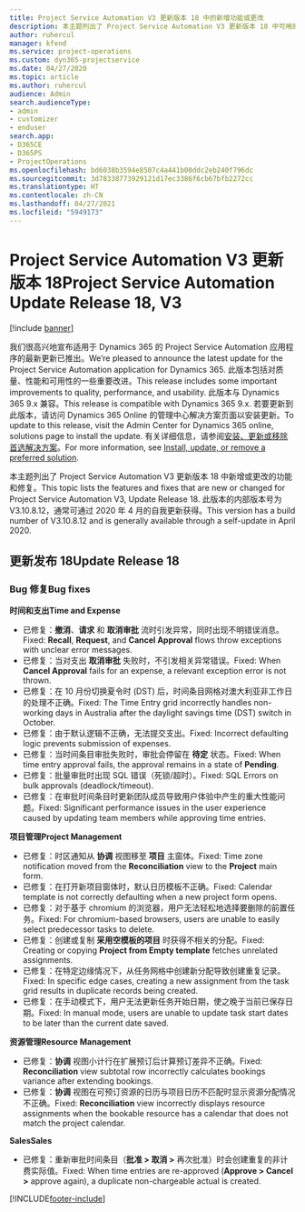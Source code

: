 ```yaml
---
title: Project Service Automation V3 更新版本 18 中的新增功能或更改
description: 本主题列出了 Project Service Automation V3 更新版本 18 中可用的功能和修复。
author: ruhercul
manager: kfend
ms.service: project-operations
ms.custom: dyn365-projectservice
ms.date: 04/27/2020
ms.topic: article
ms.author: ruhercul
audience: Admin
search.audienceType:
- admin
- customizer
- enduser
search.app:
- D365CE
- D365PS
- ProjectOperations
ms.openlocfilehash: bd6038b3594e8507c4a441b00ddc2eb240f796dc
ms.sourcegitcommit: 3d78338773929121d17ec3386f6cb67bfb2272cc
ms.translationtype: HT
ms.contentlocale: zh-CN
ms.lasthandoff: 04/27/2021
ms.locfileid: "5949173"
---
```

# <a name="project-service-automation-update-release-18-v3"></a><span data-ttu-id="e8ce9-103">Project Service Automation V3 更新版本 18</span><span class="sxs-lookup"><span data-stu-id="e8ce9-103">Project Service Automation Update Release 18, V3</span></span>

[!include [banner](../includes/psa-now-project-operations.md)]

<span data-ttu-id="e8ce9-104">我们很高兴地宣布适用于 Dynamics 365 的 Project Service Automation 应用程序的最新更新已推出。</span><span class="sxs-lookup"><span data-stu-id="e8ce9-104">We’re pleased to announce the latest update for the Project Service Automation application for Dynamics 365.</span></span> <span data-ttu-id="e8ce9-105">此版本包括对质量、性能和可用性的一些重要改进。</span><span class="sxs-lookup"><span data-stu-id="e8ce9-105">This release includes some important improvements to quality, performance, and usability.</span></span> <span data-ttu-id="e8ce9-106">此版本与 Dynamics 365 9.x 兼容。</span><span class="sxs-lookup"><span data-stu-id="e8ce9-106">This release is compatible with Dynamics 365 9.x.</span></span> <span data-ttu-id="e8ce9-107">若要更新到此版本，请访问 Dynamics 365 Online 的管理中心解决方案页面以安装更新。</span><span class="sxs-lookup"><span data-stu-id="e8ce9-107">To update to this release, visit the Admin Center for Dynamics 365 online, solutions page to install the update.</span></span> <span data-ttu-id="e8ce9-108">有关详细信息，请参阅[安装、更新或移除首选解决方案](/power-platform/admin/install-remove-preferred-solution)。</span><span class="sxs-lookup"><span data-stu-id="e8ce9-108">For more information, see [Install, update, or remove a preferred solution](/power-platform/admin/install-remove-preferred-solution).</span></span>

<span data-ttu-id="e8ce9-109">本主题列出了 Project Service Automation V3 更新版本 18 中新增或更改的功能和修复。</span><span class="sxs-lookup"><span data-stu-id="e8ce9-109">This topic lists the features and fixes that are new or changed for Project Service Automation V3, Update Release 18.</span></span> <span data-ttu-id="e8ce9-110">此版本的内部版本号为 V3.10.8.12，通常可通过 2020 年 4 月的自我更新获得。</span><span class="sxs-lookup"><span data-stu-id="e8ce9-110">This version has a build number of V3.10.8.12 and is generally available through a self-update in April 2020.</span></span>

## <a name="update-release-18"></a><span data-ttu-id="e8ce9-111">更新发布 18</span><span class="sxs-lookup"><span data-stu-id="e8ce9-111">Update Release 18</span></span>

### <a name="bug-fixes"></a><span data-ttu-id="e8ce9-112">Bug 修复</span><span class="sxs-lookup"><span data-stu-id="e8ce9-112">Bug fixes</span></span>

<span data-ttu-id="e8ce9-113">**时间和支出**</span><span class="sxs-lookup"><span data-stu-id="e8ce9-113">**Time and Expense**</span></span>

- <span data-ttu-id="e8ce9-114">已修复：**撤消**、**请求** 和 **取消审批** 流时引发异常，同时出现不明错误消息。</span><span class="sxs-lookup"><span data-stu-id="e8ce9-114">Fixed: **Recall**, **Request**, and **Cancel Approval** flows throw exceptions with unclear error messages.</span></span>
- <span data-ttu-id="e8ce9-115">已修复：当对支出 **取消审批** 失败时，不引发相关异常错误。</span><span class="sxs-lookup"><span data-stu-id="e8ce9-115">Fixed: When **Cancel Approval** fails for an expense, a relevant exception error is not thrown.</span></span>
- <span data-ttu-id="e8ce9-116">已修复：在 10 月份切换夏令时 (DST) 后，时间条目网格对澳大利亚非工作日的处理不正确。</span><span class="sxs-lookup"><span data-stu-id="e8ce9-116">Fixed: The Time Entry grid incorrectly handles non-working days in Australia after the daylight savings time (DST) switch in October.</span></span>
- <span data-ttu-id="e8ce9-117">已修复：由于默认逻辑不正确，无法提交支出。</span><span class="sxs-lookup"><span data-stu-id="e8ce9-117">Fixed: Incorrect defaulting logic prevents submission of expenses.</span></span>
- <span data-ttu-id="e8ce9-118">已修复：当时间条目审批失败时，审批会停留在 **待定** 状态。</span><span class="sxs-lookup"><span data-stu-id="e8ce9-118">Fixed: When time entry approval fails, the approval remains in a state of **Pending**.</span></span>
- <span data-ttu-id="e8ce9-119">已修复：批量审批时出现 SQL 错误（死锁/超时）。</span><span class="sxs-lookup"><span data-stu-id="e8ce9-119">Fixed: SQL Errors on bulk approvals (deadlock/timeout).</span></span>
- <span data-ttu-id="e8ce9-120">已修复：在审批时间条目时更新团队成员导致用户体验中产生的重大性能问题。</span><span class="sxs-lookup"><span data-stu-id="e8ce9-120">Fixed: Significant performance issues in the user experience caused by updating team members while approving time entries.</span></span>

<span data-ttu-id="e8ce9-121">**项目管理**</span><span class="sxs-lookup"><span data-stu-id="e8ce9-121">**Project Management**</span></span>

- <span data-ttu-id="e8ce9-122">已修复：时区通知从 **协调** 视图移至 **项目** 主窗体。</span><span class="sxs-lookup"><span data-stu-id="e8ce9-122">Fixed: Time zone notification moved from the **Reconciliation** view to the **Project** main form.</span></span>
- <span data-ttu-id="e8ce9-123">已修复：在打开新项目窗体时，默认日历模板不正确。</span><span class="sxs-lookup"><span data-stu-id="e8ce9-123">Fixed: Calendar template is not correctly defaulting when a new project form opens.</span></span>
- <span data-ttu-id="e8ce9-124">已修复：对于基于 chromium 的浏览器，用户无法轻松地选择要删除的前置任务。</span><span class="sxs-lookup"><span data-stu-id="e8ce9-124">Fixed: For chromium-based browsers, users are unable to easily select predecessor tasks to delete.</span></span>
- <span data-ttu-id="e8ce9-125">已修复：创建或复制 **采用空模板的项目** 时获得不相关的分配。</span><span class="sxs-lookup"><span data-stu-id="e8ce9-125">Fixed: Creating or copying **Project from Empty template** fetches unrelated assignments.</span></span>
- <span data-ttu-id="e8ce9-126">已修复：在特定边缘情况下，从任务网格中创建新分配导致创建重复记录。</span><span class="sxs-lookup"><span data-stu-id="e8ce9-126">Fixed: In specific edge cases, creating a new assignment from the task grid results in duplicate records being created.</span></span>
- <span data-ttu-id="e8ce9-127">已修复：在手动模式下，用户无法更新任务开始日期，使之晚于当前已保存日期。</span><span class="sxs-lookup"><span data-stu-id="e8ce9-127">Fixed: In manual mode, users are unable to update task start dates to be later than the current date saved.</span></span>

<span data-ttu-id="e8ce9-128">**资源管理**</span><span class="sxs-lookup"><span data-stu-id="e8ce9-128">**Resource Management**</span></span>

- <span data-ttu-id="e8ce9-129">已修复：**协调** 视图小计行在扩展预订后计算预订差异不正确。</span><span class="sxs-lookup"><span data-stu-id="e8ce9-129">Fixed: **Reconciliation** view subtotal row incorrectly calculates bookings variance after extending bookings.</span></span>
- <span data-ttu-id="e8ce9-130">已修复：**协调** 视图在可预订资源的日历与项目日历不匹配时显示资源分配情况不正确。</span><span class="sxs-lookup"><span data-stu-id="e8ce9-130">Fixed: **Reconciliation** view incorrectly displays resource assignments when the bookable resource has a calendar that does not match the project calendar.</span></span>

<span data-ttu-id="e8ce9-131">**Sales**</span><span class="sxs-lookup"><span data-stu-id="e8ce9-131">**Sales**</span></span>

- <span data-ttu-id="e8ce9-132">已修复：重新审批时间条目（**批准 > 取消 >** 再次批准）时会创建重复的非计费实际值。</span><span class="sxs-lookup"><span data-stu-id="e8ce9-132">Fixed: When time entries are re-approved (**Approve > Cancel >** approve again), a duplicate non-chargeable actual is created.</span></span>


[!INCLUDE[footer-include](../includes/footer-banner.md)]